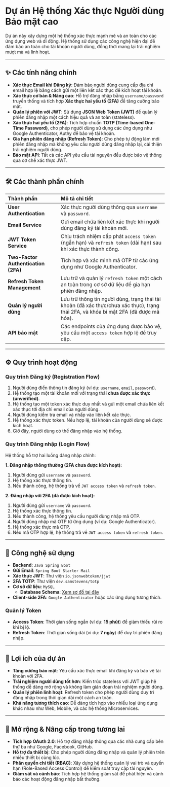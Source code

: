 # Dự án Hệ thống Xác thực Người dùng Bảo mật cao

Dự án này xây dựng một hệ thống xác thực mạnh mẽ và an toàn cho các ứng dụng web và di động. Hệ thống sử dụng các công nghệ hiện đại để đảm bảo an toàn cho tài khoản người dùng, đồng thời mang lại trải nghiệm mượt mà và linh hoạt.

---

## ✨ Các tính năng chính

- **Xác thực Email khi Đăng ký**: Đảm bảo người dùng cung cấp địa chỉ email hợp lệ bằng cách gửi một liên kết xác thực để kích hoạt tài khoản.
- **Xác thực cơ bản & Nâng cao**: Hỗ trợ đăng nhập bằng `username/password` truyền thống và tích hợp **Xác thực hai yếu tố (2FA)** để tăng cường bảo mật.
- **Quản lý phiên với JWT**: Sử dụng **JSON Web Token (JWT)** để quản lý phiên đăng nhập một cách hiệu quả và an toàn (stateless).
- **Xác thực hai yếu tố (2FA)**: Tích hợp chuẩn **TOTP (Time-based One-Time Password)**, cho phép người dùng sử dụng các ứng dụng như Google Authenticator, Authy để bảo vệ tài khoản.
- **Gia hạn phiên đăng nhập (Refresh Token)**: Cho phép tự động làm mới phiên đăng nhập mà không yêu cầu người dùng đăng nhập lại, cải thiện trải nghiệm người dùng.
- **Bảo mật API**: Tất cả các API yêu cầu tài nguyên đều được bảo vệ thông qua cơ chế xác thực JWT.

---

## 🛠️ Các thành phần chính

| Thành phần | Mô tả chi tiết |
| :--- | :--- |
| **User Authentication** | Xác thực người dùng thông qua `username` và `password`. |
| **Email Service** | Gửi email chứa liên kết xác thực khi người dùng đăng ký tài khoản mới. |
| **JWT Token Service** | Chịu trách nhiệm cấp phát `access token` (ngắn hạn) và `refresh token` (dài hạn) sau khi xác thực thành công. |
| **Two-Factor Authentication (2FA)** | Tích hợp và xác minh mã OTP từ các ứng dụng như Google Authenticator. |
| **Refresh Token Management**| Lưu trữ và quản lý `refresh token` một cách an toàn trong cơ sở dữ liệu để gia hạn phiên đăng nhập. |
| **Quản lý người dùng** | Lưu trữ thông tin người dùng, trạng thái tài khoản (đã xác thực/chưa xác thực), trạng thái 2FA, và khóa bí mật 2FA (đã được mã hóa). |
| **API bảo mật** | Các endpoints của ứng dụng được bảo vệ, yêu cầu một `access token` hợp lệ để truy cập. |

---

## ⚙️ Quy trình hoạt động

### Quy trình Đăng ký (Registration Flow)
1.  Người dùng điền thông tin đăng ký (ví dụ: `username`, `email`, `password`).
2.  Hệ thống tạo một tài khoản mới với trạng thái **chưa được xác thực (unverified)**.
3.  Hệ thống tạo một token xác thực duy nhất và gửi một email chứa liên kết xác thực tới địa chỉ email của người dùng.
4.  Người dùng kiểm tra email và nhấp vào liên kết xác thực.
5.  Hệ thống xác thực token. Nếu hợp lệ, tài khoản của người dùng sẽ được kích hoạt.
6.  Giờ đây, người dùng có thể đăng nhập vào hệ thống.

### Quy trình Đăng nhập (Login Flow)

Hệ thống hỗ trợ hai luồng đăng nhập chính:

**1. Đăng nhập thông thường (2FA chưa được kích hoạt):**
1.  Người dùng gửi `username` và `password`.
2.  Hệ thống xác thực thông tin.
3.  Nếu thành công, hệ thống trả về `JWT access token` và `refresh token`.

**2. Đăng nhập với 2FA (đã được kích hoạt):**
1.  Người dùng gửi `username` và `password`.
2.  Hệ thống xác thực thông tin.
3.  Nếu thành công, hệ thống yêu cầu người dùng nhập mã OTP.
4.  Người dùng nhập mã OTP từ ứng dụng (ví dụ: Google Authenticator).
5.  Hệ thống xác thực mã OTP.
6.  Nếu mã OTP hợp lệ, hệ thống trả về `JWT access token` và `refresh token`.

---

## 🚀 Công nghệ sử dụng

- **Backend**: `Java Spring Boot`
- **Gửi Email**: `Spring Boot Starter Mail`
- **Xác thực JWT**: Thư viện `io.jsonwebtoken/jjwt`
- **2FA TOTP**: Thư viện `dev.samstevens/totp`
- **Cơ sở dữ liệu**: `MySQL`
  - **Database Schema**: [Xem sơ đồ tại đây](https://drawsql.app/teams/ad-87/diagrams/auth-service)
- **Client-side 2FA**: `Google Authenticator` hoặc các ứng dụng tương thích.

### Quản lý Token
- **Access Token**: Thời gian sống ngắn (ví dụ: **15 phút**) để giảm thiểu rủi ro khi bị lộ.
- **Refresh Token**: Thời gian sống dài (ví dụ: **7 ngày**) để duy trì phiên đăng nhập.

---

## 🌟 Lợi ích của dự án

- **Tăng cường bảo mật**: Yêu cầu xác thực email khi đăng ký và bảo vệ tài khoản với 2FA.
- **Trải nghiệm người dùng tốt hơn**: Kiến trúc stateless với JWT giúp hệ thống dễ dàng mở rộng và không làm gián đoạn trải nghiệm người dùng.
- **Quản lý phiên linh hoạt**: Refresh token cho phép người dùng duy trì đăng nhập trong thời gian dài một cách an toàn.
- **Khả năng tương thích cao**: Dễ dàng tích hợp vào nhiều loại ứng dụng khác nhau như Web, Mobile, và các hệ thống Microservices.

---

## 🔮 Mở rộng & Nâng cấp trong tương lai

- **Tích hợp OAuth 2.0**: Hỗ trợ đăng nhập thông qua các nhà cung cấp bên thứ ba như Google, Facebook, GitHub.
- **Hỗ trợ đa thiết bị**: Cho phép người dùng đăng nhập và quản lý phiên trên nhiều thiết bị cùng lúc.
- **Phân quyền chi tiết (RBAC)**: Xây dựng hệ thống quản lý vai trò và quyền hạn (Role-Based Access Control) để kiểm soát truy cập tài nguyên.
- **Giám sát và cảnh báo**: Tích hợp hệ thống giám sát để phát hiện và cảnh báo các hoạt động đăng nhập bất thường.